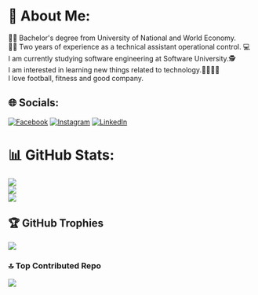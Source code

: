 # 💫 About Me:
👨‍🎓 Bachelor's degree from University of National and World Economy.<br> 👨‍💼 Two years of experience as a technical assistant operational control. 💻<br>I am currently studying software engineering at Software University.🕵️<br>I am interested in learning new things related to technology.🏈🧑‍🤝‍🧑<br>I love football, fitness and good company.


## 🌐 Socials:
[![Facebook](https://img.shields.io/badge/Facebook-%231877F2.svg?logo=Facebook&logoColor=white)](https://www.facebook.com/stefan.hristov.336?sk=wall&notif_id=1670657194203488&notif_t=wall&ref=notif) [![Instagram](https://img.shields.io/badge/Instagram-%23E4405F.svg?logo=Instagram&logoColor=white)](https://instagram.com/s_hristov_) [![LinkedIn](https://img.shields.io/badge/LinkedIn-%230077B5.svg?logo=linkedin&logoColor=white)](https://www.linkedin.com/in/stefan-hristov-5a2a36299/) 
# 📊 GitHub Stats:
![](https://github-readme-stats.vercel.app/api?username=StefanHristov1997&theme=monokai&hide_border=false&include_all_commits=false&count_private=false)<br/>
![](https://github-readme-streak-stats.herokuapp.com/?user=StefanHristov1997&theme=monokai&hide_border=false)<br/>
![](https://github-readme-stats.vercel.app/api/top-langs/?username=StefanHristov1997&theme=monokai&hide_border=false&include_all_commits=false&count_private=false&layout=compact)

## 🏆 GitHub Trophies
![](https://github-profile-trophy.vercel.app/?username=StefanHristov1997&theme=radical&no-frame=false&no-bg=true&margin-w=4)

### 🔝 Top Contributed Repo
![](https://github-contributor-stats.vercel.app/api?username=StefanHristov1997&limit=5&theme=dark&combine_all_yearly_contributions=true)

<!-- Proudly created with GPRM ( https://gprm.itsvg.in ) -->
